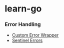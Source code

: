 # learn-go

### Error Handling
- [Custom Error Wrapper](https://dev.to/tigorlazuardi/go-creating-custom-error-wrapper-and-do-proper-error-equality-check-11k7)
- [Sentinel Errors](https://blog.anynines.com/posts/error-handling-in-go-part-2/)
